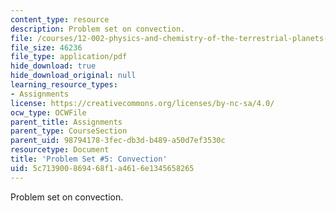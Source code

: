```yaml
---
content_type: resource
description: Problem set on convection.
file: /courses/12-002-physics-and-chemistry-of-the-terrestrial-planets-fall-2008/5c713900869468f1a4616e1345658265_MIT12_002f08_ps05.pdf
file_size: 46236
file_type: application/pdf
hide_download: true
hide_download_original: null
learning_resource_types:
- Assignments
license: https://creativecommons.org/licenses/by-nc-sa/4.0/
ocw_type: OCWFile
parent_title: Assignments
parent_type: CourseSection
parent_uid: 98794178-3fec-db3d-b489-a50d7ef3530c
resourcetype: Document
title: 'Problem Set #5: Convection'
uid: 5c713900-8694-68f1-a461-6e1345658265
---
```

Problem set on convection.